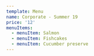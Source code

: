 ```yaml
---
template: Menu
name: Corporate - Summer 19
price: '12'
menuItems:
  - menuItem: Salmon
  - menuItem: Fishcakes
  - menuItem: Cucumber preserve
---
```

